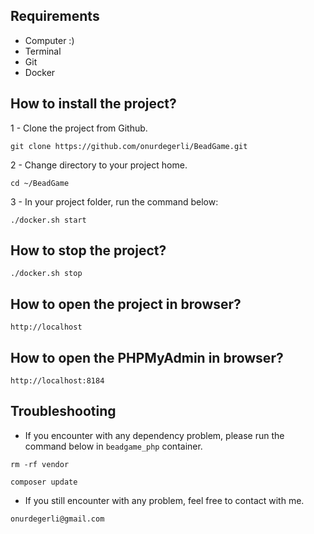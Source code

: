 ## Requirements

* Computer :)
* Terminal
* Git
* Docker

## How to install the project?

1 - Clone the project from Github.

```git clone https://github.com/onurdegerli/BeadGame.git```

2 - Change directory to your project home.

```cd ~/BeadGame```

3 - In your project folder, run the command below:

```./docker.sh start```

## How to stop the project?

```./docker.sh stop```

## How to open the project in browser?

```http://localhost```

## How to open the PHPMyAdmin in browser?

```http://localhost:8184```

## Troubleshooting

- If you encounter with any dependency problem, please run the command below in `beadgame_php` container.

```rm -rf vendor```

```composer update```

- If you still encounter with any problem, feel free to contact with me.

```onurdegerli@gmail.com```